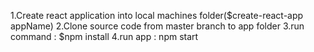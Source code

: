 1.Create react application into local machines folder($create-react-app appName)
2.Clone source code from master branch to app folder
3.run command : $npm install
4.run app : npm start
